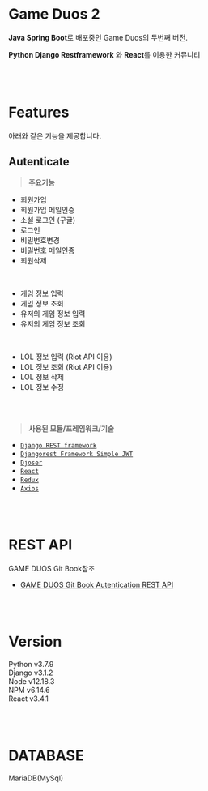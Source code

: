 # **Game Duos 2**
**Java Spring Boot**로 배포중인 Game Duos의 두번째 버전. <br>

**Python Django Restframework** 와 **React**를 이용한 커뮤니티

<br><br>

# **Features**
아래와 같은 기능을 제공합니다.
## **Autenticate**

> **주요기능**
- 회원가입
- 회원가입 메일인증
- 소셜 로그인 (구글)
- 로그인
- 비밀번호변경
- 비밀번호 메일인증 
- 회원삭제
<br>

- 게임 정보 입력
- 게임 정보 조회
- 유저의 게임 정보 입력
- 유저의 게임 정보 조회

<br>

- LOL 정보 입력 (Riot API 이용)
- LOL 정보 조회 (Riot API 이용)
- LOL 정보 삭제
- LOL 정보 수정

<br><br>

> **사용된 모듈/프레임워크/기술**
- [`Django REST framework`](https://www.django-rest-framework.org/)
- [`Djangorest Framework Simple JWT`](https://django-rest-framework-simplejwt.readthedocs.io/en/latest/index.html)
- [`Djoser`](http://django-rest-auth.readthedocs.org/en/latest/)
- [`React`](https://ko.reactjs.org/)
- [`Redux`](https://redux.js.org/)
- [`Axios`](https://github.com/axios/axios)

<br><br>

# **REST API**
 GAME DUOS Git Book참조 <br>

- [GAME DUOS Git Book Autentication REST API](https://matamatamong.gitbook.io/game-duos-rest-api/)

<br><br>

# **Version**
Python v3.7.9 <br>
Django v3.1.2 <br>
Node v12.18.3 <br>
NPM v6.14.6  <br>
React v3.4.1 <br>

<br><br>

# **DATABASE**
MariaDB(MySql)